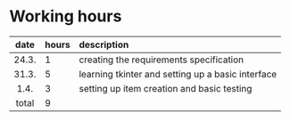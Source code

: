 # Working hours

| date | hours | description |
|:-:|:--|:--|
| 24.3. | 1 | creating the requirements specification |
| 31.3. | 5 | learning tkinter and setting up a basic interface |
| 1.4.  | 3 | setting up item creation and basic testing |
| total | 9 | |
